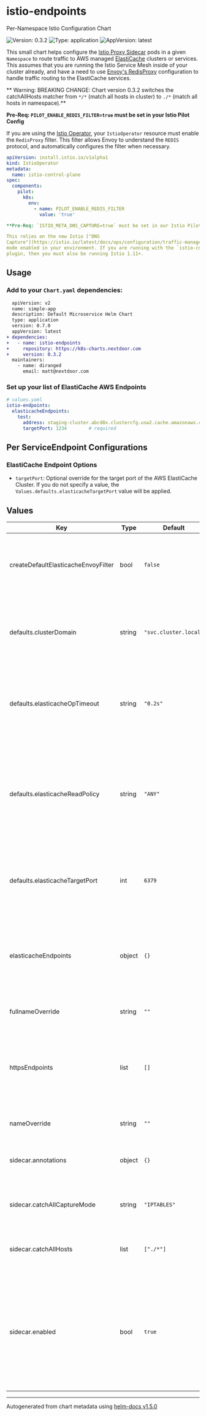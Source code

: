 # istio-endpoints

Per-Namespace Istio Configuration Chart

![Version: 0.3.2](https://img.shields.io/badge/Version-0.3.2-informational?style=flat-square) ![Type: application](https://img.shields.io/badge/Type-application-informational?style=flat-square) ![AppVersion: latest](https://img.shields.io/badge/AppVersion-latest-informational?style=flat-square)

[elasticache]: https://aws.amazon.com/elasticache/
[serviceentry]: https://istio.io/latest/docs/reference/config/networking/service-entry/
[envoyfilter]: https://istio.io/latest/docs/reference/config/networking/envoy-filter/
[sidecar]: https://istio.io/latest/docs/reference/config/networking/sidecar/
[envoy]: https://www.envoyproxy.io/docs/envoy/latest/intro/arch_overview/other_protocols/redis

This small chart helps configure the [Istio Proxy Sidecar][sidecar] pods in a
given `Namespace` to route traffic to AWS managed [ElastiCache][elasticache]
clusters or services. This assumes that you are running the Istio Service Mesh
inside of your cluster already, and have a need to use [Envoy's
RedisProxy][envoy] configuration to handle traffic routing to the ElastiCache
services.

** Warning: BREAKING CHANGE: Chart version 0.3.2 switches the catchAllHosts matcher
from `*/*` (match all hosts in cluster) to `./*` (match all hosts in namespace).**

**Pre-Req: `PILOT_ENABLE_REDIS_FILTER=true` must be set in your Istio Pilot Config**

If you are using the [Istio
Operator](https://istio.io/latest/docs/reference/commands/operator/), your
`IstioOperator` resource must enable the `RedisProxy` filter. This filter
allows Envoy to understand the `REDIS` protocol, and automatically configures
the filter when necessary.

```yaml
apiVersion: install.istio.io/v1alpha1
kind: IstioOperator
metadata:
  name: istio-control-plane
spec:
  components:
    pilot:
      k8s:
        env:
          - name: PILOT_ENABLE_REDIS_FILTER
            value: 'true'

**Pre-Req: `ISTIO_META_DNS_CAPTURE=true` must be set in our Istio Pilot Config**

This relies on the new Istio ["DNS
Capture"](https://istio.io/latest/docs/ops/configuration/traffic-management/dns-proxy)
mode enabled in your environment. If you are running with the `istio-cni`
plugin, then you must also be running Istio 1.11+.
```

## Usage

### Add to your `Chart.yaml` dependencies:

```diff
  apiVersion: v2
  name: simple-app
  description: Default Microservice Helm Chart
  type: application
  version: 0.7.0
  appVersion: latest
+ dependencies:
+   - name: istio-endpoints
+     repository: https://k8s-charts.nextdoor.com
+     version: 0.3.2
  maintainers:
    - name: diranged
      email: matt@nextdoor.com
```

### Set up your list of ElastiCache AWS Endpoints

```yaml
# values.yaml
istio-endpoints:
  elasticacheEndpoints:
    test:
      address: staging-cluster.abcd8x.clustercfg.usw2.cache.amazonaws.com
      targetPort: 1234        # required
```

## Per ServiceEndpoint Configurations

### ElastiCache Endpoint Options

 * `targetPort`: Optional override for the target port of the AWS ElastiCache
   Cluster. If you do not specify a value, the
   `Values.defaults.elasticacheTargetPort` value will be applied.

## Values

| Key | Type | Default | Description |
|-----|------|---------|-------------|
| createDefaultElasticacheEnvoyFilter | bool | `false` | (`Bool`) Controls creation of the default ElastiCache Redis EnvoyFilter. If your cluster already creates one, then you do not need to enable this. Otherwise, enable this for a good default behavior. |
| defaults.clusterDomain | string | `"svc.cluster.local"` | (`String`) The cluster-level domain name that is applied to TCP-routed ServiceEndpoints within the Istio configuration. This should match the internal cluster domain name, but cannot be automatically determined. |
| defaults.elasticacheOpTimeout | string | `"0.2s"` | (`String`) Default per-operation timeout applied to every endpoint in the Values.elasticacheEndpoints list (unless they override it) - [documentation here](https://www.envoyproxy.io/docs/envoy/latest/api-v3/extensions/filters/network/redis_proxy/v3/redis_proxy.proto.html#extensions-filters-network-redis-proxy-v3-redisproxy-connpoolsettings). This string should be time-format (1s,1ms,0.1s,1m, etc). |
| defaults.elasticacheReadPolicy | string | `"ANY"` | (`String`) ReadPolicy controls how Envoy routes read commands to Redis nodes. This is currently supported for Redis Cluster. All ReadPolicy settings except MASTER may return stale data because replication is asynchronous and requires some delay. You need to ensure that your application can tolerate stale data. [Documentation here](https://www.envoyproxy.io/docs/envoy/latest/api-v3/extensions/filters/network/redis_proxy/v3/redis_proxy.proto.html#envoy-v3-api-enum-extensions-filters-network-redis-proxy-v3-redisproxy-connpoolsettings-readpolicy) for options. |
| defaults.elasticacheTargetPort | int | `6379` | (`Integer`) The default target-port that the ElastiCache ServiceEntries will send traffic to in AWS. This should only change if you launch ElastiCache clusters with non-standard port configurations. |
| elasticacheEndpoints | object | `{}` | (`Map`) A key/value map with all of the elasticacheEndpoints that need to be configured for the Namespace. Each Key is a human-readable name for the endpoint, and then each value is a Map with a configuration. See the [README](#elasticache-endpoint-options) for more instructions. |
| fullnameOverride | string | `""` | (`String`) Overrides the full prefix of all of the resources. |
| httpsEndpoints | list | `[]` | (`Strings[]`) A list of HTTPS endpoints that will have ServiceEntry resources created along with a DestinationRule that routes internal plaintext HTTP to HTTPS. This is used to let the service-mesh handle doing SSL negotiation, while still ensuring end-to-end security. |
| nameOverride | string | `""` | (`String`) Overrides the main "release name" of the resources. |
| sidecar.annotations | object | `{}` | (`Map`) Custom annotations to apply to the `Sidecar` resource, such as whether Argo should created it as a pre-sync hook or in a specific wave. |
| sidecar.catchAllCaptureMode | string | `"IPTABLES"` | (`String`) Default `captureMode` that the final "catch all" [IstioEgressListener](https://istio.io/latest/docs/reference/config/networking/sidecar/#IstioEgressListener) will run in. Default values are here for your reference. |
| sidecar.catchAllHosts | list | `["./*"]` | (`Strings[]`) Default `hosts` that the final "catch all" [IstioEgressListener](https://istio.io/latest/docs/reference/config/networking/sidecar/#IstioEgressListener) will monitor for. The default value catches all resources in the local namespace. |
| sidecar.enabled | bool | `true` | (`Bool`) Controls whether or not a `Sidecar` resource is created within the Namespace to help reconfigure the local listeners and routing configuration for your Pods. This defaults to `true` because it is required in order to properly set up Listeners that work for ElastiCache. You can disable this if you are going to manage your own `Sidecar` resource. |

----------------------------------------------
Autogenerated from chart metadata using [helm-docs v1.5.0](https://github.com/norwoodj/helm-docs/releases/v1.5.0)
